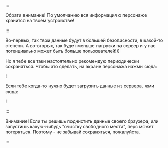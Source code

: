 
:::

Обрати внимание! По умолчанию вся информация о персонаже хранится на твоем устройстве!

:::

Во-первых, так твои данные будут в большей безопасности, в какой-то степени. А во-вторых, так будет меньше нагрузки на сервер и у нас потенциально может быть больше пользователей!))

Но я тебе все таки настоятельно рекомендую периодически сохраняться. Чтобы это сделать, на экране персонажа нажми сюда:

!

Если тебе когда-то нужно будет загрузить данные из сервера, жми сюда:

!

:::

Внимание! Если ты решишь подчистить данные своего браузера, или запустишь какую-нибудь "очистку свободного места", перс может потеряться. Поэтому - не забывай сохраняться, пожалуйста.

:::
